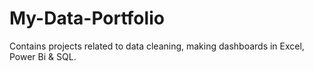 # My-Data-Portfolio
Contains projects related to data cleaning, making dashboards in Excel, Power Bi &amp; SQL.
